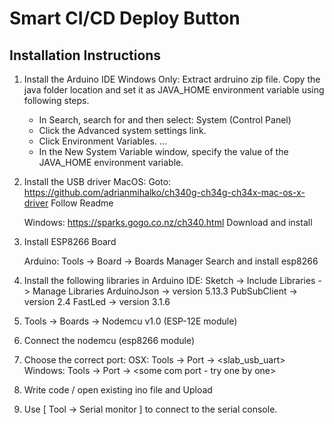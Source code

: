 # Smart CI/CD Deploy Button


Installation Instructions
--------------------------

1. Install the Arduino IDE
    Windows Only:
    Extract ardruino zip file. Copy the java folder location and set it as JAVA_HOME environment variable using following steps.

    * In Search, search for and then select: System (Control Panel)
    * Click the Advanced system settings link.
    * Click Environment Variables. ...
    * In the New System Variable window, specify the value of the JAVA_HOME environment variable.

2. Install the USB driver
    MacOS: 
    Goto: https://github.com/adrianmihalko/ch340g-ch34g-ch34x-mac-os-x-driver
    Follow Readme

    Windows:
    https://sparks.gogo.co.nz/ch340.html
    Download and install

3. Install ESP8266 Board

    Arduino: Tools -> Board -> Boards Manager
    Search and install esp8266

4. Install the following libraries in Arduino IDE:
    Sketch -> Include Libraries -> Manage Libraries
        ArduinoJson -> version 5.13.3
        PubSubClient -> version 2.4
        FastLed -> version 3.1.6

5. Tools -> Boards -> Nodemcu v1.0 (ESP-12E module)

6. Connect the nodemcu (esp8266 module)

7. Choose the correct port:
    OSX: Tools -> Port -> <slab_usb_uart>
    Windows: Tools -> Port -> <some com port - try one by one>

8. Write code / open existing ino file and Upload

9. Use [ Tool -> Serial monitor ] to connect to the serial console.
